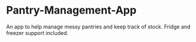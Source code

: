# Pantry-Management-App
An app to help manage messy pantries and keep track of stock. Fridge and freezer support included. 
